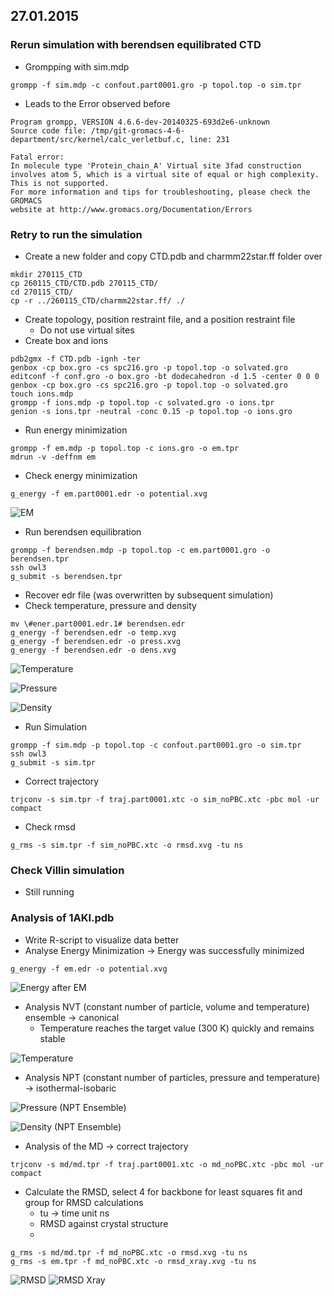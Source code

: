 ## 27.01.2015 

### Rerun simulation with berendsen equilibrated CTD

* Grompping with sim.mdp

```
grompp -f sim.mdp -c confout.part0001.gro -p topol.top -o sim.tpr
```

* Leads to the Error observed before


```
Program grompp, VERSION 4.6.6-dev-20140325-693d2e6-unknown
Source code file: /tmp/git-gromacs-4-6-department/src/kernel/calc_verletbuf.c, line: 231

Fatal error:
In molecule type 'Protein_chain_A' Virtual site 3fad construction involves atom 5, which is a virtual site of equal or high complexity. This is not supported.
For more information and tips for troubleshooting, please check the GROMACS
website at http://www.gromacs.org/Documentation/Errors

```

### Retry to run the simulation


* Create a new folder and copy CTD.pdb and charmm22star.ff folder over

```
mkdir 270115_CTD
cp 260115_CTD/CTD.pdb 270115_CTD/
cd 270115_CTD/
cp -r ../260115_CTD/charmm22star.ff/ ./
```

* Create topology, position restraint file, and a position restraint file
    * Do not use virtual sites
* Create box and ions
    

```
pdb2gmx -f CTD.pdb -ignh -ter
genbox -cp box.gro -cs spc216.gro -p topol.top -o solvated.gro
editconf -f conf.gro -o box.gro -bt dodecahedron -d 1.5 -center 0 0 0
genbox -cp box.gro -cs spc216.gro -p topol.top -o solvated.gro
touch ions.mdp
grompp -f ions.mdp -p topol.top -c solvated.gro -o ions.tpr
genion -s ions.tpr -neutral -conc 0.15 -p topol.top -o ions.gro

```

* Run energy minimization


```
grompp -f em.mdp -p topol.top -c ions.gro -o em.tpr
mdrun -v -deffnm em
```

* Check energy minimization

```
g_energy -f em.part0001.edr -o potential.xvg
```

![EM](https://github.com/sagar87/MD/blob/master/270115/CTD/potential_.png)


* Run berendsen equilibration


```
grompp -f berendsen.mdp -p topol.top -c em.part0001.gro -o berendsen.tpr
ssh owl3
g_submit -s berendsen.tpr
```

* Recover edr file (was overwritten by subsequent simulation)
* Check temperature, pressure and density


```
mv \#ener.part0001.edr.1# berendsen.edr
g_energy -f berendsen.edr -o temp.xvg
g_energy -f berendsen.edr -o press.xvg
g_energy -f berendsen.edr -o dens.xvg

```

![Temperature](https://github.com/sagar87/MD/blob/master/270115/CTD/temperature_.png)

![Pressure](https://github.com/sagar87/MD/blob/master/270115/CTD/pressure_.png)

![Density](https://github.com/sagar87/MD/blob/master/270115/CTD/density_.png)



* Run Simulation

```
grompp -f sim.mdp -p topol.top -c confout.part0001.gro -o sim.tpr
ssh owl3
g_submit -s sim.tpr

```

* Correct trajectory 

```
trjconv -s sim.tpr -f traj.part0001.xtc -o sim_noPBC.xtc -pbc mol -ur compact
```

* Check rmsd

```
g_rms -s sim.tpr -f sim_noPBC.xtc -o rmsd.xvg -tu ns
```



### Check Villin simulation

* Still running

### Analysis of 1AKI.pdb

* Write R-script to visualize data better
* Analyse Energy Minimization → Energy was successfully minimized

```
g_energy -f em.edr -o potential.xvg

```

![Energy after EM](https://github.com/sagar87/MD/blob/master/270115/1AKB/potential_.png)

* Analysis NVT (constant number of particle, volume and temperature) ensemble → canonical
    * Temperature reaches the target value (300 K) quickly and remains stable

![Temperature](https://github.com/sagar87/MD/blob/master/270115/1AKB/temperature_.png)

* Analysis NPT (constant number of particles, pressure and temperature) → isothermal-isobaric

![Pressure (NPT Ensemble)](https://github.com/sagar87/MD/blob/master/270115/1AKB/pressure_.png)

![Density (NPT Ensemble)](https://github.com/sagar87/MD/blob/master/270115/1AKB/density_.png)

* Analysis of the MD → correct trajectory

```
trjconv -s md/md.tpr -f traj.part0001.xtc -o md_noPBC.xtc -pbc mol -ur compact

```

* Calculate the RMSD, select 4 for backbone for least squares fit and group for RMSD calculations 
    * tu → time unit ns
    * RMSD against crystal structure
    * 

```
g_rms -s md/md.tpr -f md_noPBC.xtc -o rmsd.xvg -tu ns
g_rms -s em.tpr -f md_noPBC.xtc -o rmsd_xray.xvg -tu ns
```

![RMSD](https://github.com/sagar87/MD/blob/master/270115/1AKB/rmsd_.png) ![RMSD Xray](https://github.com/sagar87/MD/blob/master/270115/1AKB/rmsd_xray.png)

